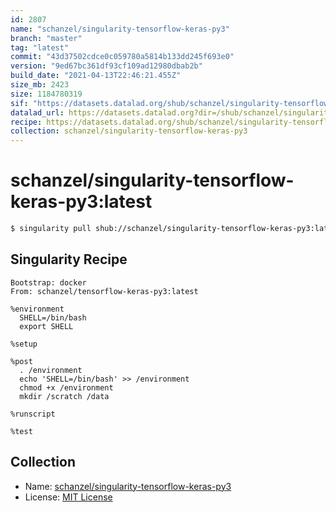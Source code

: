 ```yaml
---
id: 2807
name: "schanzel/singularity-tensorflow-keras-py3"
branch: "master"
tag: "latest"
commit: "43d37502cdce0c059780a5814b133dd245f693e0"
version: "9ed67bc361df93cf109ad12980dbab2b"
build_date: "2021-04-13T22:46:21.455Z"
size_mb: 2423
size: 1184780319
sif: "https://datasets.datalad.org/shub/schanzel/singularity-tensorflow-keras-py3/latest/2021-04-13-43d37502-9ed67bc3/9ed67bc361df93cf109ad12980dbab2b.simg"
datalad_url: https://datasets.datalad.org?dir=/shub/schanzel/singularity-tensorflow-keras-py3/latest/2021-04-13-43d37502-9ed67bc3/
recipe: https://datasets.datalad.org/shub/schanzel/singularity-tensorflow-keras-py3/latest/2021-04-13-43d37502-9ed67bc3/Singularity
collection: schanzel/singularity-tensorflow-keras-py3
---
```


# schanzel/singularity-tensorflow-keras-py3:latest

```bash
$ singularity pull shub://schanzel/singularity-tensorflow-keras-py3:latest
```

## Singularity Recipe

```singularity
Bootstrap: docker
From: schanzel/tensorflow-keras-py3:latest

%environment
  SHELL=/bin/bash
  export SHELL

%setup

%post
  . /environment
  echo 'SHELL=/bin/bash' >> /environment
  chmod +x /environment
  mkdir /scratch /data 

%runscript

%test
```

## Collection

 - Name: [schanzel/singularity-tensorflow-keras-py3](https://github.com/schanzel/singularity-tensorflow-keras-py3)
 - License: [MIT License](https://api.github.com/licenses/mit)

